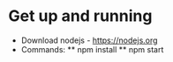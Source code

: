 # Get up and running

* Download nodejs - https://nodejs.org
* Commands:
  ** npm install
  ** npm start
